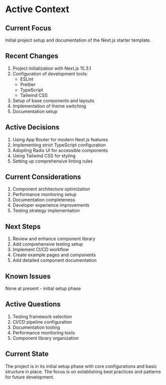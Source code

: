 # Active Context

## Current Focus

Initial project setup and documentation of the Next.js starter template.

## Recent Changes

1. Project initialization with Next.js 15.3.1
2. Configuration of development tools:
   - ESLint
   - Prettier
   - TypeScript
   - Tailwind CSS
3. Setup of base components and layouts
4. Implementation of theme switching
5. Documentation setup

## Active Decisions

1. Using App Router for modern Next.js features
2. Implementing strict TypeScript configuration
3. Adopting Radix UI for accessible components
4. Using Tailwind CSS for styling
5. Setting up comprehensive linting rules

## Current Considerations

1. Component architecture optimization
2. Performance monitoring setup
3. Documentation completeness
4. Developer experience improvements
5. Testing strategy implementation

## Next Steps

1. Review and enhance component library
2. Add comprehensive testing setup
3. Implement CI/CD workflow
4. Create example pages and components
5. Add detailed component documentation

## Known Issues

None at present - initial setup phase

## Active Questions

1. Testing framework selection
2. CI/CD pipeline configuration
3. Documentation tooling
4. Performance monitoring tools
5. Component library organization

## Current State

The project is in its initial setup phase with core configurations and basic structure in place. The focus is on establishing best practices and patterns for future development.
